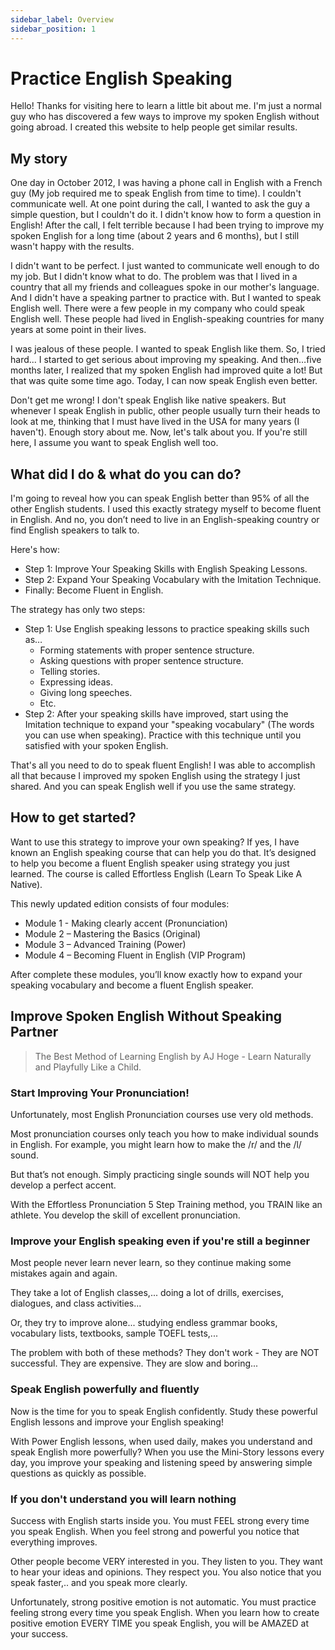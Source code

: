 ```yaml
---
sidebar_label: Overview
sidebar_position: 1
---
```


# Practice English Speaking

Hello! Thanks for visiting here to learn a little bit about me. I'm just a normal guy who has discovered a few ways to improve my spoken English without going abroad. I created this website to help people get similar results.

## My story

One day in October 2012, I was having a phone call in English with a French guy (My job required me to speak English from time to time). I couldn't communicate well. At one point during the call, I wanted to ask the guy a simple question, but I couldn't do it. I didn't know how to form a question in English! After the call, I felt terrible because I had been trying to improve my spoken English for a long time (about 2 years and 6 months), but I still wasn't happy with the results.

I didn't want to be perfect. I just wanted to communicate well enough to do my job. But I didn't know what to do. The problem was that I lived in a country that all my friends and colleagues spoke in our mother's language. And I didn't have a speaking partner to practice with. But I wanted to speak English well. There were a few people in my company who could speak English well. These people had lived in English-speaking countries for many years at some point in their lives.

I was jealous of these people. I wanted to speak English like them. So, I tried hard... I started to get serious about improving my speaking. And then…five months later, I realized that my spoken English had improved quite a lot! But that was quite some time ago. Today, I can now speak English even better.

Don't get me wrong! I don't speak English like native speakers. But whenever I speak English in public, other people usually turn their heads to look at me, thinking that I must have lived in the USA for many years (I haven't). Enough story about me. Now, let's talk about you. If you're still here, I assume you want to speak English well too.

## What did I do & what do you can do?

I'm going to reveal how you can speak English better than 95% of all the other English students. I used this exactly strategy myself to become fluent in English. And no, you don’t need to live in an English-speaking country or find English speakers to talk to.

Here's how:
- Step 1: Improve Your Speaking Skills with English Speaking Lessons.
- Step 2: Expand Your Speaking Vocabulary with the Imitation Technique.
- Finally: Become Fluent in English.

The strategy has only two steps:
- Step 1: Use English speaking lessons to practice speaking skills such as…
  + Forming statements with proper sentence structure.
  + Asking questions with proper sentence structure.
  + Telling stories.
  + Expressing ideas.
  + Giving long speeches.
  + Etc.
- Step 2: After your speaking skills have improved, start using the Imitation technique to expand your "speaking vocabulary" (The words you can use when speaking). Practice with this technique until you satisfied with your spoken English.

That's all you need to do to speak fluent English! I was able to accomplish all that because I improved my spoken English using the strategy I just shared. And you can speak English well if you use the same strategy.

## How to get started?

Want to use this strategy to improve your own speaking? If yes, I have known an English speaking course that can help you do that. It’s designed to help you become a fluent English speaker using strategy you just learned. The course is called Effortless English (Learn To Speak Like A Native).

This newly updated edition consists of four modules:
- Module 1 - Making clearly accent (Pronunciation)
- Module 2 – Mastering the Basics (Original)
- Module 3 – Advanced Training (Power)
- Module 4 – Becoming Fluent in English (VIP Program)

After complete these modules, you’ll know exactly how to expand your speaking vocabulary and become a fluent English speaker.

## Improve Spoken English Without Speaking Partner

> The Best Method of Learning English by AJ Hoge - Learn Naturally and Playfully Like a Child.

### Start Improving Your Pronunciation!

Unfortunately, most English Pronunciation courses use very old methods.

Most pronunciation courses only teach you how to make individual sounds in English. For example, you might learn how to make the /r/ and the /l/ sound.

But that’s not enough. Simply practicing single sounds will NOT help you develop a perfect accent.

With the Effortless Pronunciation 5 Step Training method, you TRAIN like an athlete. You develop the skill of excellent pronunciation.

### Improve your English speaking even if you're still a beginner

Most people never learn never learn, so they continue making some mistakes again and again.

They take a lot of English classes,... doing a lot of drills, exercises, dialogues, and class activities...

Or, they try to improve alone... studying endless grammar books, vocabulary lists, textbooks, sample TOEFL tests,...

The problem with both of these methods? They don't work - They are NOT successful. They are expensive. They are slow and boring...

### Speak English powerfully and fluently

Now is the time for you to speak English confidently. Study these powerful English lessons and improve your English speaking!

With Power English lessons, when used daily, makes you understand and speak English more powerfully? When you use the Mini-Story lessons every day, you improve your speaking and listening speed by answering simple questions as quickly as possible.

### If you don't understand you will learn nothing

Success with English starts inside you. You must FEEL strong every time you speak English. When you feel strong and powerful you notice that everything improves.

Other people become VERY interested in you. They listen to you. They want to hear your ideas and opinions. They respect you. You also notice that you speak faster,.. and you speak more clearly.

Unfortunately, strong positive emotion is not automatic. You must practice feeling strong every time you speak English. When you learn how to create positive emotion EVERY TIME you speak English, you will be AMAZED at your success.
